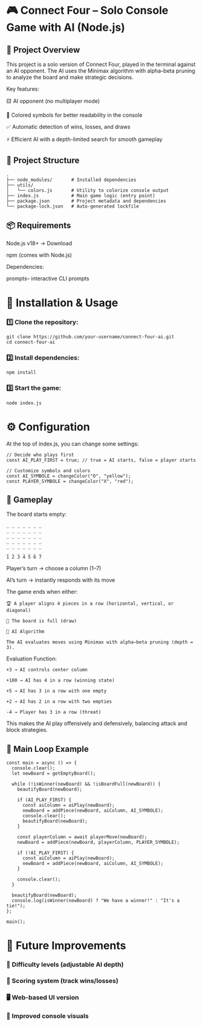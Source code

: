# 🎮 Connect Four – Solo Console Game with AI (Node.js)

## 🧠 Project Overview

This project is a solo version of Connect Four, played in the terminal against an AI opponent.
The AI uses the Minimax algorithm with alpha–beta pruning to analyze the board and make strategic decisions.

Key features:

🟨 AI opponent (no multiplayer mode)

🎨 Colored symbols for better readability in the console

✅ Automatic detection of wins, losses, and draws

⚡ Efficient AI with a depth-limited search for smooth gameplay

## 📂 Project Structure

```
.
├── node_modules/       # Installed dependencies
├── utils/
│   └── colors.js       # Utility to colorize console output
├── index.js            # Main game logic (entry point)
├── package.json        # Project metadata and dependencies
└── package-lock.json   # Auto-generated lockfile

```
## 📦 Requirements

Node.js v18+ → Download

npm (comes with Node.js)

Dependencies:

prompts– interactive CLI prompts

# 🚀 Installation & Usage

### 1️⃣ Clone the repository:
```
git clone https://github.com/your-username/connect-four-ai.git
cd connect-four-ai
```

### 2️⃣ Install dependencies:
```
npm install
```

### 3️⃣ Start the game:
```
node index.js
```

# ⚙️ Configuration

At the top of index.js, you can change some settings:
```
// Decide who plays first
const AI_PLAY_FIRST = true; // true = AI starts, false = player starts

// Customize symbols and colors
const AI_SYMBOLE = changeColor("O", "yellow");
const PLAYER_SYMBOLE = changeColor("X", "red");
```

## 🎲 Gameplay

The board starts empty:
```
_ _ _ _ _ _ _
_ _ _ _ _ _ _
_ _ _ _ _ _ _
_ _ _ _ _ _ _
_ _ _ _ _ _ _
_ _ _ _ _ _ _
1 2 3 4 5 6 7

```
Player’s turn → choose a column (1–7)

AI’s turn → instantly responds with its move

The game ends when either:

```
🏆 A player aligns 4 pieces in a row (horizontal, vertical, or diagonal)

🤝 The board is full (draw)

🧠 AI Algorithm

The AI evaluates moves using Minimax with alpha–beta pruning (depth = 3).
```
Evaluation Function:
```
+3 → AI controls center column

+100 → AI has 4 in a row (winning state)

+5 → AI has 3 in a row with one empty

+2 → AI has 2 in a row with two empties

-4 → Player has 3 in a row (threat)
```
This makes the AI play offensively and defensively, balancing attack and block strategies.

## 📜 Main Loop Example
```
const main = async () => {
  console.clear();
  let newBoard = getEmptyBoard();

  while (!isWinner(newBoard) && !isBoardFull(newBoard)) {
    beautifyBoard(newBoard);

    if (AI_PLAY_FIRST) {
      const aiColumn = aiPlay(newBoard);
      newBoard = addPiece(newBoard, aiColumn, AI_SYMBOLE);
      console.clear();
      beautifyBoard(newBoard);
    }

    const playerColumn = await playerMove(newBoard);
    newBoard = addPiece(newBoard, playerColumn, PLAYER_SYMBOLE);

    if (!AI_PLAY_FIRST) {
      const aiColumn = aiPlay(newBoard);
      newBoard = addPiece(newBoard, aiColumn, AI_SYMBOLE);
    }

    console.clear();
  }

  beautifyBoard(newBoard);
  console.log(isWinner(newBoard) ? "We have a winner!" : "It's a tie!");
};

main();
```

# 🚀 Future Improvements

### 🔧 Difficulty levels (adjustable AI depth)

### 🏅 Scoring system (track wins/losses)

### 🖥️ Web-based UI version

### 🎨 Improved console visuals






















